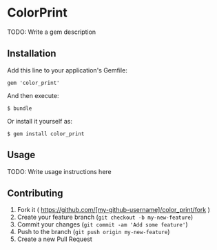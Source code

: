 # ColorPrint

TODO: Write a gem description

## Installation

Add this line to your application's Gemfile:

    gem 'color_print'

And then execute:

    $ bundle

Or install it yourself as:

    $ gem install color_print

## Usage

TODO: Write usage instructions here

## Contributing

1. Fork it ( https://github.com/[my-github-username]/color_print/fork )
2. Create your feature branch (`git checkout -b my-new-feature`)
3. Commit your changes (`git commit -am 'Add some feature'`)
4. Push to the branch (`git push origin my-new-feature`)
5. Create a new Pull Request
